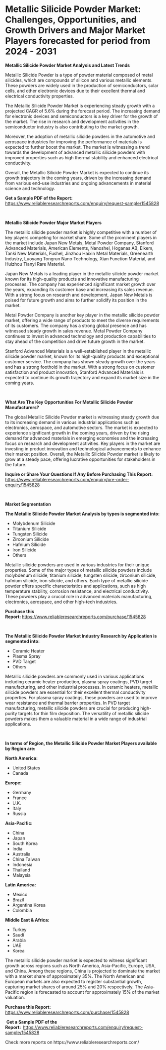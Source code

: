 <p><h1>Metallic Silicide Powder Market: Challenges, Opportunities, and Growth Drivers and Major Market Players forecasted for period from 2024 - 2031</h1></p><p><strong>Metallic Silicide Powder Market Analysis and Latest Trends</strong></p>
<p><p>Metallic Silicide Powder is a type of powder material composed of metal silicides, which are compounds of silicon and various metallic elements. These powders are widely used in the production of semiconductors, solar cells, and other electronic devices due to their excellent thermal and electrical conductivity properties.</p><p>The Metallic Silicide Powder Market is experiencing steady growth with a projected CAGR of 5.6% during the forecast period. The increasing demand for electronic devices and semiconductors is a key driver for the growth of the market. The rise in research and development activities in the semiconductor industry is also contributing to the market growth.</p><p>Moreover, the adoption of metallic silicide powders in the automotive and aerospace industries for improving the performance of materials is expected to further boost the market. The market is witnessing a trend towards the development of advanced metallic silicide powders with improved properties such as high thermal stability and enhanced electrical conductivity.</p><p>Overall, the Metallic Silicide Powder Market is expected to continue its growth trajectory in the coming years, driven by the increasing demand from various end-use industries and ongoing advancements in material science and technology.</p></p>
<p><strong>Get a Sample PDF of the Report:&nbsp;</strong> <a href="https://www.reliableresearchreports.com/enquiry/request-sample/1545828">https://www.reliableresearchreports.com/enquiry/request-sample/1545828</a></p>
<p>&nbsp;</p>
<p><strong>Metallic Silicide Powder Major Market Players</strong></p>
<p><p>The metallic silicide powder market is highly competitive with a number of key players competing for market share. Some of the prominent players in the market include Japan New Metals, Metal Powder Company, Stanford Advanced Materials, American Elements, Nanoshel, Hoganas AB, Elkem, Tanki New Materials, Fushel, Jinzhou Haixin Metal Materials, Greenearth Industry, Luoyang Tongrun Nano Technology, Xian Function Material, and Huizhou Tianyi Rare Material.</p><p>Japan New Metals is a leading player in the metallic silicide powder market known for its high-quality products and innovative manufacturing processes. The company has experienced significant market growth over the years, expanding its customer base and increasing its sales revenue. With a strong focus on research and development, Japan New Metals is poised for future growth and aims to further solidify its position in the market.</p><p>Metal Powder Company is another key player in the metallic silicide powder market, offering a wide range of products to meet the diverse requirements of its customers. The company has a strong global presence and has witnessed steady growth in sales revenue. Metal Powder Company continues to invest in advanced technology and production capabilities to stay ahead of the competition and drive future growth in the market.</p><p>Stanford Advanced Materials is a well-established player in the metallic silicide powder market, known for its high-quality products and exceptional customer service. The company has shown steady growth over the years and has a strong foothold in the market. With a strong focus on customer satisfaction and product innovation, Stanford Advanced Materials is expected to continue its growth trajectory and expand its market size in the coming years.</p></p>
<p>&nbsp;</p>
<p><strong>What Are The Key Opportunities For Metallic Silicide Powder Manufacturers?</strong></p>
<p><p>The global Metallic Silicide Powder market is witnessing steady growth due to its increasing demand in various industrial applications such as electronics, aerospace, and automotive sectors. The market is expected to experience significant growth in the coming years, driven by the rising demand for advanced materials in emerging economies and the increasing focus on research and development activities. Key players in the market are investing in product innovation and technological advancements to enhance their market position. Overall, the Metallic Silicide Powder market is likely to grow at a steady pace, offering lucrative opportunities for stakeholders in the future.</p></p>
<p><strong>Inquire or Share Your Questions If Any Before Purchasing This Report:</strong> <a href="https://www.reliableresearchreports.com/enquiry/pre-order-enquiry/1545828">https://www.reliableresearchreports.com/enquiry/pre-order-enquiry/1545828</a></p>
<p>&nbsp;</p>
<p><strong>Market Segmentation</strong></p>
<p><strong>The Metallic Silicide Powder Market Analysis by types is segmented into:</strong></p>
<p><ul><li>Molybdenum Silicide</li><li>Titanium Silicide</li><li>Tungsten Silicide</li><li>Zirconium Silicide</li><li>Hafnium Silicide</li><li>Iron Silicide</li><li>Others</li></ul></p>
<p><p>Metallic silicide powders are used in various industries for their unique properties. Some of the major types of metallic silicide powders include molybdenum silicide, titanium silicide, tungsten silicide, zirconium silicide, hafnium silicide, iron silicide, and others. Each type of metallic silicide powder offers specific characteristics and applications, such as high temperature stability, corrosion resistance, and electrical conductivity. These powders play a crucial role in advanced materials manufacturing, electronics, aerospace, and other high-tech industries.</p></p>
<p><strong>Purchase this Report:&nbsp;</strong><a href="https://www.reliableresearchreports.com/purchase/1545828">https://www.reliableresearchreports.com/purchase/1545828</a></p>
<p>&nbsp;</p>
<p><strong>The Metallic Silicide Powder Market Industry Research by Application is segmented into:</strong></p>
<p><ul><li>Ceramic Heater</li><li>Plasma Spray</li><li>PVD Target</li><li>Others</li></ul></p>
<p><p>Metallic silicide powders are commonly used in various applications including ceramic heater production, plasma spray coatings, PVD target manufacturing, and other industrial processes. In ceramic heaters, metallic silicide powders are essential for their excellent thermal conductivity properties. For plasma spray coatings, these powders are used to improve wear resistance and thermal barrier properties. In PVD target manufacturing, metallic silicide powders are crucial for producing high-purity targets for thin film deposition. The versatility of metallic silicide powders makes them a valuable material in a wide range of industrial applications.</p></p>
<p>&nbsp;</p>
<p><strong>In terms of Region, the Metallic Silicide Powder Market Players available by Region are:</strong></p>
<p>
    <p> <strong> North America: </strong>
        <ul>
            <li>United States</li>
            <li>Canada</li>
        </ul>
        </p> 
    <p> <strong> Europe: </strong>
        <ul>
            <li>Germany</li>
            <li>France</li>
            <li>U.K.</li>
            <li>Italy</li>
            <li>Russia</li>
        </ul>
        </p> 
    <p> <strong> Asia-Pacific: </strong>
        <ul>
            <li>China</li>
            <li>Japan</li>
            <li>South Korea</li>
            <li>India</li>
            <li>Australia</li>
            <li>China Taiwan</li>
            <li>Indonesia</li>
            <li>Thailand</li>
            <li>Malaysia</li>
        </ul>
        </p> 
    <p> <strong> Latin America: </strong>
        <ul>
            <li>Mexico</li>
            <li>Brazil</li>
            <li>Argentina Korea</li>
            <li>Colombia</li>
        </ul>
        </p> 
    <p> <strong> Middle East & Africa: </strong>
        <ul>
            <li>Turkey</li>
            <li>Saudi</li>
            <li>Arabia</li>
            <li>UAE</li>
            <li>Korea</li>
        </ul>
    </p>
    </p>
<p><p>The metallic silicide powder market is expected to witness significant growth across regions such as North America, Asia-Pacific, Europe, USA, and China. Among these regions, China is projected to dominate the market with a market share of approximately 35%. The North American and European markets are also expected to register substantial growth, capturing market shares of around 25% and 20% respectively. The Asia-Pacific region is forecasted to account for approximately 15% of the market valuation.</p></p>
<p><strong>Purchase this Report: </strong><a href="https://www.reliableresearchreports.com/purchase/1545828">https://www.reliableresearchreports.com/purchase/1545828</a></p>
<p>&nbsp;<strong>Get a Sample PDF of the Report:&nbsp;&nbsp;</strong><a href="https://www.reliableresearchreports.com/enquiry/request-sample/1545828">https://www.reliableresearchreports.com/enquiry/request-sample/1545828</a></p>
<p><strong></strong></p>
<p>Check more reports on https://www.reliableresearchreports.com/</p>